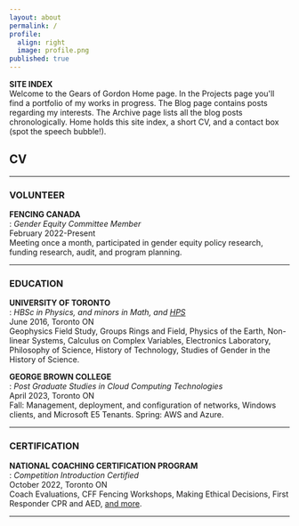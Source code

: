 ```yaml
---
layout: about
permalink: /
profile:
  align: right
  image: profile.png
published: true
---
```


**SITE INDEX**  
Welcome to the Gears of Gordon Home page. In the Projects page you'll find a portfolio of my works in progress. The Blog page contains posts regarding my interests. The Archive page lists all the blog posts chronologically. Home holds this site index, a short CV, and a contact box (spot the speech bubble!).  

## CV  
***
### VOLUNTEER  
**FENCING CANADA**  
  : _Gender Equity Committee Member_  
February 2022-Present  
Meeting once a month, participated in gender equity policy research, funding research, audit, and program planning.  

***
### EDUCATION  
**UNIVERSITY OF TORONTO**  
  : _HBSc in Physics, and minors in Math, and [HPS](https://en.wikipedia.org/wiki/History_and_philosophy_of_science)_  
June 2016, Toronto ON  
Geophysics Field Study, Groups Rings and Field, Physics of the Earth, Non-linear Systems, Calculus on Complex Variables, Electronics Laboratory, Philosophy of Science, History of Technology, Studies of Gender in the History of Science.  

**GEORGE BROWN COLLEGE**  
  : _Post Graduate Studies in Cloud Computing Technologies_  
April 2023, Toronto ON  
Fall: Management, deployment, and configuration of networks, Windows clients, and Microsoft E5 Tenants. Spring: AWS and Azure.  

***
### CERTIFICATION  
**NATIONAL COACHING CERTIFICATION PROGRAM**  
  : _Competition Introduction Certified_  
October 2022, Toronto ON  
Coach Evaluations, CFF Fencing Workshops, Making Ethical Decisions, First Responder CPR and AED, [and more](http://fencing.ca/wp-content/uploads/CFF_Competition-Introduction-Coach-Pathway-EN.pdf).  

***